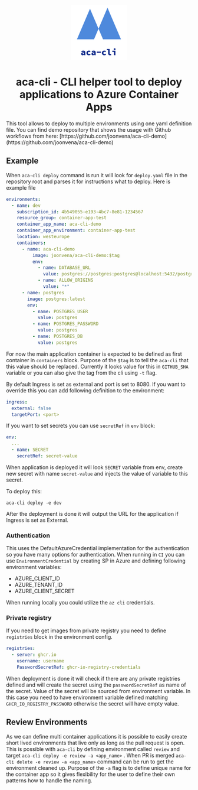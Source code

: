 <p align="center"><img width="150px" height="150px" src="logo.png" /></p>

<h1 align="center"> aca-cli - CLI helper tool to deploy applications to Azure Container Apps  </h1>

<p> This tool allows to deploy to multiple environments using one yaml definition file. You can find demo repository that shows the usage with Github workflows from here: [https://github.com/joonvena/aca-cli-demo](https://github.com/joonvena/aca-cli-demo) </p>

<h2> Example </h2>

When `aca-cli deploy` command is run it will look for `deploy.yaml` file in the repository root and parses it for instructions what to deploy. Here is example file 

```yaml
environments:
  - name: dev
    subscription_id: 4b549055-e193-4bc7-8e81-1234567
    resource_group: container-app-test
    container_app_name: aca-cli-demo
    container_app_environment: container-app-test
    location: westeurope
    containers:
      - name: aca-cli-demo
          image: joonvena/aca-cli-demo:$tag
          env:
            - name: DATABASE_URL
              value: postgres://postgres:postgres@localhost:5432/postgres
            - name: ALLOW_ORIGINS
              value: "*"
      - name: postgres
        image: postgres:latest
        env:
          - name: POSTGRES_USER
            value: postgres
          - name: POSTGRES_PASSWORD
            value: postgres
          - name: POSTGRES_DB
            value: postgres
```

For now the main application container is expected to be defined as first container in `containers` block. Purpose of the `$tag` is to tell the `aca-cli` that this value should be replaced. Currently it looks value for this in `GITHUB_SHA` variable or you can also give the tag from the cli using `-t` flag.

By default Ingress is set as external and port is set to 8080. If you want to override this you can add following definition to the environment:

```yaml
ingress:
  external: false
  targetPort: <port>
```

If you want to set secrets you can use `secretRef` in `env` block:

```yaml
env:
  ...
  - name: SECRET
    secretRef: secret-value
```

When application is deployed it will look `SECRET` variable from env, create new secret with name `secret-value` and injects the value of variable to this secret.

To deploy this:

```shell
aca-cli deploy -e dev
```

After the deployment is done it will output the URL for the application if Ingress is set as External.

<h3> Authentication </h3>

This uses the DefaultAzureCredential implementation for the authentication so you have many options for authentication. When running in `CI` you can use `EnvironmentCredential` by creating SP in Azure and defining following environment variables:

- AZURE_CLIENT_ID
- AZURE_TENANT_ID
- AZURE_CLIENT_SECRET

When running locally you could utilize the `az cli` credentials.

<h3> Private registry </h3>

If you need to get images from private registry you need to define `registries` block in the environment config.

```yaml
registries:
  - server: ghcr.io
    username: username
    PasswordSecretRef: ghcr-io-registry-credentials
```

When deployment is done it will check if there are any private registries defined and will create the secret using the `passwordSecretRef` as name of the secret. Value of the secret will be sourced from environment variable. In this case you need to have environment variable defined matching `GHCR_IO_REGISTRY_PASSWORD` otherwise the secret will have empty value.

<h2> Review Environments </h2>

As we can define multi container applications it is possible to easily create short lived environments that live only as long as the pull request is open. This is possible with `aca-cli` by defining environment called `review` and target `aca-cli deploy -e review -a <app_name>` . When PR is merged `aca-cli delete -e review -a <app_name>` command can be run to get the environment cleaned up. Purpose of the `-a` flag is to define unique name for the container app so it gives flexibility for the user to define their own patterns how to handle the naming.

